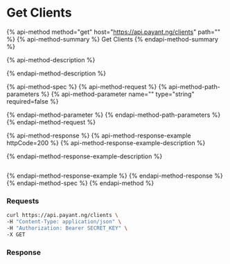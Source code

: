 # Get Clients

{% api-method method="get" host="https://api.payant.ng/clients" path="" %}
{% api-method-summary %}
Get Clients
{% endapi-method-summary %}

{% api-method-description %}

{% endapi-method-description %}

{% api-method-spec %}
{% api-method-request %}
{% api-method-path-parameters %}
{% api-method-parameter name="" type="string" required=false %}

{% endapi-method-parameter %}
{% endapi-method-path-parameters %}
{% endapi-method-request %}

{% api-method-response %}
{% api-method-response-example httpCode=200 %}
{% api-method-response-example-description %}

{% endapi-method-response-example-description %}

```

```
{% endapi-method-response-example %}
{% endapi-method-response %}
{% endapi-method-spec %}
{% endapi-method %}

### Requests

```bash
curl https://api.payant.ng/clients \
-H "Content-Type: application/json" \
-H "Authorization: Bearer SECRET_KEY" \
-X GET 
```

### Response

```text

```

